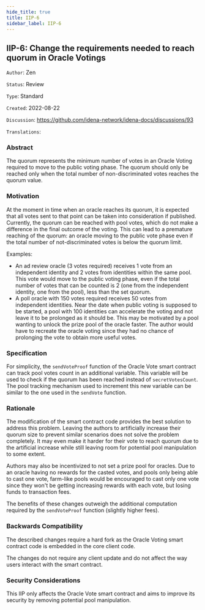 ```yaml
---
hide_title: true
title: IIP-6
sidebar_label: IIP-6
---
```


## IIP-6: Change the requirements needed to reach quorum in Oracle Votings

`Author`: Zen

`Status`: Review

`Type`: Standard

`Created`: 2022-08-22

`Discussion`: https://github.com/idena-network/idena-docs/discussions/93

`Translations`: 

### Abstract

The quorum represents the minimum number of votes in an Oracle Voting required to move to the public voting phase. The quorum should only be reached only when the total number of non-discriminated votes reaches the quorum value.

### Motivation
  
At the moment in time when an oracle reaches its quorum, it is expected that all votes sent to that point can be taken into consideration if published.    
Currently, the quorum can be reached with pool votes, which do not make a difference in the final outcome of the voting. This can lead to a premature reaching of the quorum: an oracle moving to the public vote phase even if the total number of not-discriminated votes is below the quorum limit. 

Examples:
- An ad review oracle (3 votes required) receives 1 vote from an independent identity and 2 votes from identities within the same pool. This vote would move to the public voting phase, even if the total number of votes that can be counted is 2 (one from the independent identity, one from the pool), less than the set quorum.
- A poll oracle with 150 votes required receives 50 votes from independent identities. Near the date when public voting is supposed to be started, a pool with 100 identities can accelerate the voting and not leave it to be prolonged as it should be. This may be motivated by a pool wanting to unlock the prize pool of the oracle faster. The author would have to recreate the oracle voting since they had no chance of prolonging the vote to obtain more useful votes.

### Specification

For simplicity, the `sendVoteProof` function of the Oracle Vote smart contract can track pool votes count in an additional variable. This variable will be used to check if the quorum has been reached instead of `secretVotesCount`. The pool tracking mechanism used to increment this new variable can be similar to the one used in the `sendVote` function.

### Rationale

The modification of the smart contract code provides the best solution to address this problem. Leaving the authors to artificially increase their quorum size to prevent similar scenarios does not solve the problem completely. It may even make it harder for their vote to reach quorum due to the artificial increase while still leaving room for potential pool manipulation to some extent.

Authors may also be incentivized to not set a prize pool for oracles. Due to an oracle having no rewards for the casted votes, and pools only being able to cast one vote, farm-like pools would be encouraged to cast only one vote since they won't be getting increasing rewards with each vote, but losing funds to transaction fees.

The benefits of these changes outweigh the additional computation required by the `sendVoteProof` function (slightly higher fees).

### Backwards Compatibility

The described changes require a hard fork as the Oracle Voting smart contract code is embedded in the core client code.

The changes do not require any client update and do not affect the way users interact with the smart contract.

### Security Considerations

This IIP only affects the Oracle Vote smart contract and aims to improve its security by removing potential pool manipulation.
